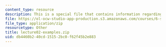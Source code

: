 ```yaml
---
content_type: resource
description: This is a special file that contains information regarding lecture 2.
file: https://ol-ocw-studio-app-production.s3.amazonaws.com/courses/6-s096-effective-programming-in-c-and-c-january-iap-2014/db4460b240cd15152bc0f62f45b2e883_lecture02-examples.zip
file_type: application/zip
resourcetype: Other
title: lecture02-examples.zip
uid: db4460b2-40cd-1515-2bc0-f62f45b2e883
---
```

